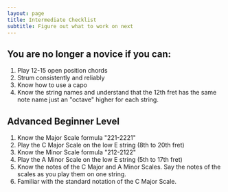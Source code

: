 ```yaml
---
layout: page
title: Intermediate Checklist
subtitle: Figure out what to work on next
---
```


## You are no longer a novice if you can:

1. Play 12-15 open position chords
2. Strum consistently and reliably
3. Know how to use a capo
4. Know the string names and understand that the 12th fret has the same note name just an "octave" higher for each string.

## Advanced Beginner Level

1. Know the Major Scale formula "221-2221"
2. Play the C Major Scale on the low E string (8th to 20th fret)
3. Know the Minor Scale formula "212-2122"
4. Play the A Minor Scale on the low E string (5th to 17th fret)
5. Know the notes of the C Major and A Minor Scales. Say the notes of the scales as you play them on one string.
6. Familiar with the standard notation of the C Major Scale.